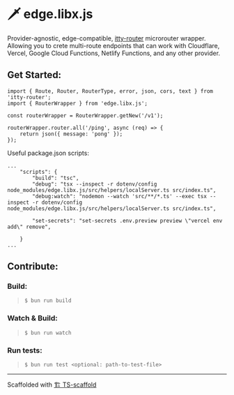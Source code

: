 # 🗡️ edge.libx.js

Provider-agnostic, edge-compatible, [itty-router](https://itty.dev/itty-router/) microrouter wrapper. 
Allowing you to crete multi-route endpoints that can work with Cloudflare, Vercel, Google Cloud Functions, Netlify Functions, and any other provider.

## Get Started:

```ts:
import { Route, Router, RouterType, error, json, cors, text } from 'itty-router';
import { RouterWrapper } from 'edge.libx.js';

const routerWrapper = RouterWrapper.getNew('/v1');

routerWrapper.router.all('/ping', async (req) => {
	return json({ message: 'pong' });
});
```

Useful package.json scripts:
```json:
...
    "scripts": {
        "build": "tsc",
        "debug": "tsx --inspect -r dotenv/config node_modules/edge.libx.js/src/helpers/localServer.ts src/index.ts",
        "debug:watch": "nodemon --watch 'src/**/*.ts' --exec tsx --inspect -r dotenv/config node_modules/edge.libx.js/src/helpers/localServer.ts src/index.ts",

        "set-secrets": "set-secrets .env.preview preview \"vercel env add\" remove",

    }
...
```

## Contribute:

### Build:

> `$ bun run build`

### Watch & Build:

> `$ bun run watch`

### Run tests:

> `$ bun run test <optional: path-to-test-file>`

---

Scaffolded with [🏗 TS-scaffold](https://github.com/Livshitz/ts-scaffold.git)
